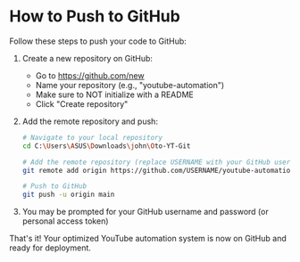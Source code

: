 # How to Push to GitHub

Follow these steps to push your code to GitHub:

1. Create a new repository on GitHub:
   - Go to https://github.com/new
   - Name your repository (e.g., "youtube-automation")
   - Make sure to NOT initialize with a README
   - Click "Create repository"

2. Add the remote repository and push:
   ```bash
   # Navigate to your local repository
   cd C:\Users\ASUS\Downloads\john\Oto-YT-Git
   
   # Add the remote repository (replace USERNAME with your GitHub username)
   git remote add origin https://github.com/USERNAME/youtube-automation.git
   
   # Push to GitHub
   git push -u origin main
   ```

3. You may be prompted for your GitHub username and password (or personal access token)

That's it! Your optimized YouTube automation system is now on GitHub and ready for deployment.